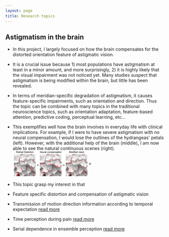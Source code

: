 ```yaml
---
layout: page
title: Research topics
---
```


## Astigmatism in the brain
- In this project, I largely focused on how the brain compensates for the distorted orientation feature of astigmatic vision. 
- It is a crucial issue because 1) most populations have astigmatism at least in a minor amount, and more surprisingly, 2) it is highly likely that the visual impairment was not noticed yet. Many studies suspect that astigmatism is being modified within the brain, but little has been revealed.
- In terms of meridian-specific degradation of astigmatism, it causes feature-specific impairments, such as orientation and direction. Thus the topic can be combined with many topics in the traditional neuroscience topics, such as orientation adaptation, feature-based attention, predictive coding, perceptual learning, etc...
- This exemplifies well how the brain involves in everyday life with clinical implications. For example, if I were to have severe astigmatism with no neural compensation, I would lose the outlines of the hydrangeas' petals (left). However, with the additional help of the brain (middle), I am now able to see the natural continuous scenes (right). <br> 
<img src="data/astigex.png" align="center" width="50%" height="50%">>
- This topic grasp my interest in that 
- Feature specific distortion and compensation of astigmatic vision


- Transmission of motion direction information according to temporal expectation [read more](SangkyuSon.github.io/data/DTE.md)
- Time perception during pain [read more](SangkyuSon.github.io/data/paintime.md)
- Serial dependence in ensemble perception [read more](SangkyuSon.github.io/data/serialdependence.md)
